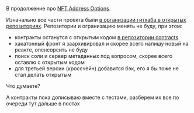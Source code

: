 В продолжение про [NFT Address Options](https://docs.google.com/presentation/d/1BMHDSROMF2P4M7C3iZKPVcE9pVHdQoJPEC4xqgvkZIE).

Изначально все части проекта были [в организации гитхаба в открытых репозиториях](https://github.com/BAAbstraction). Репозитории и огранизацию менять не буду, при этом:
- контракты останутся с открытым кодом [в репозитории contracts](https://github.com/BAAbstraction/contracts)
- хакатонный фронт я заархивировал и скорее всего напишу новый на реакте, опенсорсить не буду
- поиск соли и сервер метаданных под вопросом, скорее всего оставлю с открытым кодом
- для третьей версии (кроссчейн) добавится бэк, его я бы тоже не стал делать открытым

Что думаете?

А контракты пока дописываю вместе с тестами, разберем их все по очереди тут дальше в постах